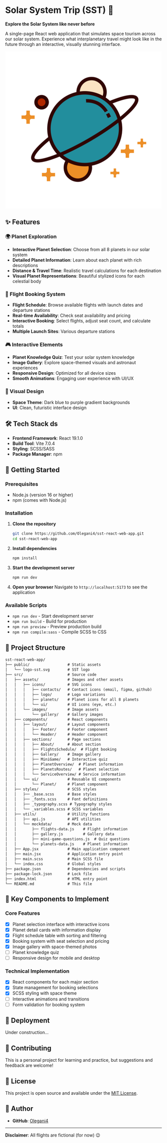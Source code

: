 # Solar System Trip (SST) 🚀

**Explore the Solar System like never before**

A single-page React web application that simulates space tourism across our solar system. Experience what interplanetary travel might look like in the future through an interactive, visually stunning interface.

![SST Preview](public/logo-sst.svg)

## ✨ Features

### 🌍 Planet Exploration
- **Interactive Planet Selection**: Choose from all 8 planets in our solar system
- **Detailed Planet Information**: Learn about each planet with rich descriptions
- **Distance & Travel Time**: Realistic travel calculations for each destination
- **Visual Planet Representations**: Beautiful stylized icons for each celestial body

### 🚀 Flight Booking System
- **Flight Schedule**: Browse available flights with launch dates and departure stations
- **Real-time Availability**: Check seat availability and pricing
- **Interactive Booking**: Select flights, adjust seat count, and calculate totals
- **Multiple Launch Sites**: Various departure stations

### 🎮 Interactive Elements
- **Planet Knowledge Quiz**: Test your solar system knowledge
- **Image Gallery**: Explore space-themed visuals and astronaut experiences
- **Responsive Design**: Optimized for all device sizes
- **Smooth Animations**: Engaging user experience with UI/UX

### 🎨 Visual Design
- **Space Theme**: Dark blue to purple gradient backgrounds
- **UI**: Clean, futuristic interface design

## 🛠️ Tech Stack ds

- **Frontend Framework**: React 19.1.0
- **Build Tool**: Vite 7.0.4
- **Styling**: SCSS/SASS
- **Package Manager**: npm

## 🚀 Getting Started

### Prerequisites
- Node.js (version 16 or higher)
- npm (comes with Node.js)

### Installation

1. **Clone the repository**
   ```bash
   git clone https://github.com/Olegani4/sst-react-web-app.git
   cd sst-react-web-app
   ```

2. **Install dependencies**
   ```bash
   npm install
   ```

3. **Start the development server**
   ```bash
   npm run dev
   ```

4. **Open your browser**
   Navigate to `http://localhost:5173` to see the application

### Available Scripts

- `npm run dev` - Start development server
- `npm run build` - Build for production
- `npm run preview` - Preview production build
- `npm run compile:sass` - Compile SCSS to CSS

## 📁 Project Structure

```
sst-react-web-app/
├── public/                 # Static assets
│   └── logo-sst.svg        # SST logo
├── src/                    # Source code
│   ├── assets/             # Images and other assets
│   │   ├── icons/          # SVG icons
│   │   │   ├── contacts/   # Contact icons (email, figma, github)
│   │   │   ├── logo/       # Logo variations
│   │   │   ├── planets/    # Planet icons for all 8 planets
│   │   │   └── ui/         # UI icons (eye, etc.)
│   │   └── images/         # Image assets
│   │       └── gallery/    # Gallery images
│   ├── components/         # React components
│   │   ├── layout/         # Layout components
│   │   │   ├── Footer/     # Footer component
│   │   │   └── Header/     # Header component
│   │   ├── sections/       # Page sections
│   │   │   ├── About/      # About section
│   │   │   ├── FlightsSchedule/  # Flight booking
│   │   │   ├── Gallery/    # Image gallery
│   │   │   ├── MiniGame/   # Interactive quiz
│   │   │   ├── PlanetOverview/  # Planet information
│   │   │   ├── PlanetsRoutes/   # Planet selection
│   │   │   └── ServiceOverview/ # Service information
│   │   └── ui/             # Reusable UI components
│   │       └── Planet/     # Planet component
│   ├── styles/             # SCSS styles
│   │   ├── _base.scss      # Base styles
│   │   ├── _fonts.scss     # Font definitions
│   │   ├── _typography.scss # Typography styles
│   │   └── _variables.scss # SCSS variables
│   ├── utils/              # Utility functions
│   │   ├── api.js          # API utilities
│   │   └── mockdata/       # Mock data
│   │       ├── flights-data.js    # Flight information
│   │       ├── gallery.js         # Gallery data
│   │       ├── mini-game-questions.js  # Quiz questions
│   │       └── planets-data.js    # Planet information
│   ├── App.jsx             # Main application component
│   ├── main.jsx            # Application entry point
│   ├── main.scss           # Main SCSS file
│   └── index.css           # Global styles
├── package.json            # Dependencies and scripts
├── package-lock.json       # Lock file
├── index.html              # HTML entry point
└── README.md               # This file
```

## 🎯 Key Components to Implement

### Core Features
- [x] Planet selection interface with interactive icons
- [x] Planet detail cards with information display
- [x] Flight schedule table with sorting and filtering
- [x] Booking system with seat selection and pricing
- [x] Image gallery with space-themed photos
- [ ] Planet knowledge quiz
- [ ] Responsive design for mobile and desktop

### Technical Implementation
- [x] React components for each major section
- [X] State management for booking selections
- [X] SCSS styling with space theme
- [ ] Interactive animations and transitions
- [ ] Form validation for booking system

## 🚀 Deployment

Under construction...

## 🤝 Contributing

This is a personal project for learning and practice, but suggestions and feedback are welcome!

## 📝 License

This project is open source and available under the [MIT License](LICENSE).

## 🧐 Author

- **GitHub**: [Olegani4](https://github.com/Olegani4)

---

**Disclaimer**: All flights are fictional (for now) 😉
